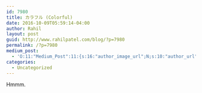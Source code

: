 ```yaml
---
id: 7980
title: カラフル (Colorful)
date: 2016-10-09T05:59:14-04:00
author: Rahil
layout: post
guid: http://www.rahilpatel.com/blog/?p=7980
permalink: /?p=7980
medium_post:
  - 'O:11:"Medium_Post":11:{s:16:"author_image_url";N;s:10:"author_url";N;s:11:"byline_name";N;s:12:"byline_email";N;s:10:"cross_link";s:2:"no";s:2:"id";N;s:21:"follower_notification";s:3:"yes";s:7:"license";s:19:"all-rights-reserved";s:14:"publication_id";s:12:"7a04709b0155";s:6:"status";s:6:"public";s:3:"url";N;}'
categories:
  - Uncategorized
---
```

Hmmm.